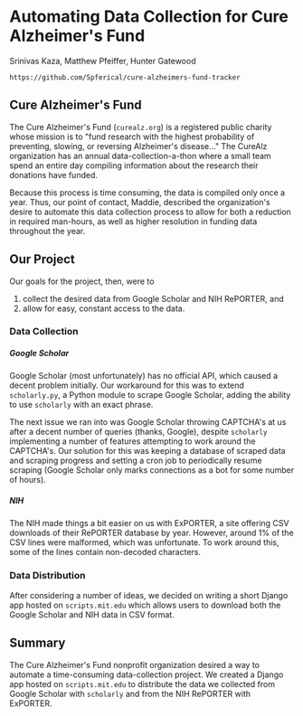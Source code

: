 Automating Data Collection for Cure Alzheimer's Fund
==

Srinivas Kaza, Matthew Pfeiffer, Hunter Gatewood

`https://github.com/Spferical/cure-alzheimers-fund-tracker`

## Cure Alzheimer's Fund
The Cure Alzheimer's Fund (`curealz.org`) is a registered public charity whose mission is to "fund research with the highest probability of preventing, slowing, or reversing Alzheimer's disease..." The CureAlz organization has an annual data-collection-a-thon where a small team spend an entire day compiling information about the research their donations have funded.

Because this process is time consuming, the data is compiled only once a year. Thus, our point of contact, Maddie, described the organization's desire to automate this data collection process to allow for both a reduction in required man-hours, as well as higher resolution in funding data throughout the year.

## Our Project
Our goals for the project, then, were to

1. collect the desired data from Google Scholar and NIH RePORTER, and
2. allow for easy, constant access to the data.

### Data Collection
##### Google Scholar
Google Scholar (most unfortunately) has no official API, which caused a decent problem initially. Our workaround for this was to extend `scholarly.py`, a Python module to scrape Google Scholar, adding the ability to use `scholarly` with an exact phrase.

The next issue we ran into was Google Scholar throwing CAPTCHA's at us after a decent number of queries (thanks, Google), despite `scholarly` implementing a number of features attempting to work around the CAPTCHA's. Our solution for this was keeping a database of scraped data and scraping progress and setting a cron job to periodically resume scraping (Google Scholar only marks connections as a bot for some number of hours).

##### NIH
The NIH made things a bit easier on us with ExPORTER, a site offering CSV downloads of their RePORTER database by year. However, around 1% of the CSV lines were malformed, which was unfortunate. To work around this, some of the lines contain non-decoded characters.

### Data Distribution
After considering a number of ideas, we decided on writing a short Django app hosted on `scripts.mit.edu` which allows users to download both the Google Scholar and NIH data in CSV format.

## Summary
The Cure Alzheimer's Fund nonprofit organization desired a way to automate a time-consuming data-collection project. We created a Django app hosted on `scripts.mit.edu` to distribute the data we collected from Google Scholar with `scholarly` and from the NIH RePORTER with ExPORTER.
